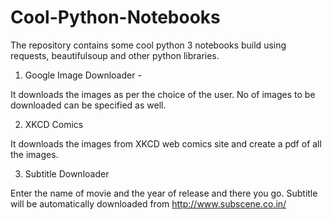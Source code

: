 # Cool-Python-Notebooks

The repository contains some cool python 3 notebooks build using requests, beautifulsoup and other python libraries. 

1. Google Image Downloader -

  It downloads the images as per the choice of the user. No of images to be downloaded can be specified as well.

2. XKCD Comics

  It downloads the images from XKCD web comics site and create a pdf of all the images.
  
3. Subtitle Downloader
  
  Enter the name of movie and the year of release and there you go. Subtitle will be automatically downloaded from      http://www.subscene.co.in/
  
